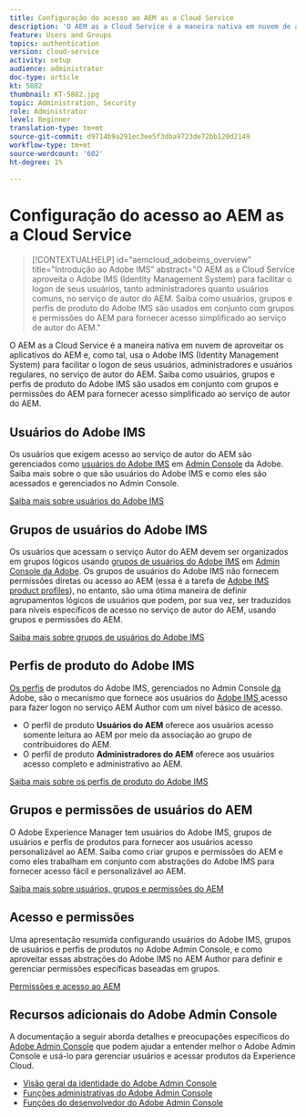 ```yaml
---
title: Configuração do acesso ao AEM as a Cloud Service
description: 'O AEM as a Cloud Service é a maneira nativa em nuvem de aproveitar os aplicativos do AEM e, como tal, usa o Adobe IMS (Identity Management System) para facilitar o logon de usuários, administradores e usuários regulares, no serviço de autor do AEM. Saiba como usuários, grupos de usuários e perfis de produtos do Adobe IMS são usados junto a grupos e permissões do AEM para fornecer acesso específico ao AEM Author.  '
feature: Users and Groups
topics: authentication
version: cloud-service
activity: setup
audience: administrator
doc-type: article
kt: 5882
thumbnail: KT-5882.jpg
topic: Administration, Security
role: Administrator
level: Beginner
translation-type: tm+mt
source-git-commit: d9714b9a291ec3ee5f3dba9723de72bb120d2149
workflow-type: tm+mt
source-wordcount: '602'
ht-degree: 1%

---
```



# Configuração do acesso ao AEM as a Cloud Service

>[!CONTEXTUALHELP]
>id="aemcloud_adobeims_overview"
>title="Introdução ao Adobe IMS"
>abstract="O AEM as a Cloud Service aproveita o Adobe IMS (Identity Management System) para facilitar o logon de seus usuários, tanto administradores quanto usuários comuns, no serviço de autor do AEM. Saiba como usuários, grupos e perfis de produto do Adobe IMS são usados em conjunto com grupos e permissões do AEM para fornecer acesso simplificado ao serviço de autor do AEM."

O AEM as a Cloud Service é a maneira nativa em nuvem de aproveitar os aplicativos do AEM e, como tal, usa o Adobe IMS (Identity Management System) para facilitar o logon de seus usuários, administradores e usuários regulares, no serviço de autor do AEM. Saiba como usuários, grupos e perfis de produto do Adobe IMS são usados em conjunto com grupos e permissões do AEM para fornecer acesso simplificado ao serviço de autor do AEM.

## Usuários do Adobe IMS

Os usuários que exigem acesso ao serviço de autor do AEM são gerenciados como [usuários do Adobe IMS](https://helpx.adobe.com/br/enterprise/using/set-up-identity.html) em [Admin Console](https://adminconsole.adobe.com) da Adobe. Saiba mais sobre o que são usuários do Adobe IMS e como eles são acessados e gerenciados no Admin Console.

[Saiba mais sobre usuários do Adobe IMS](./adobe-ims-users.md)

## Grupos de usuários do Adobe IMS

Os usuários que acessam o serviço Autor do AEM devem ser organizados em grupos lógicos usando [grupos de usuários do Adobe IMS](https://helpx.adobe.com/enterprise/using/user-groups.html) em [Admin Console da Adobe](https://adminconsole.adobe.com). Os grupos de usuários do Adobe IMS não fornecem permissões diretas ou acesso ao AEM (essa é a tarefa de [Adobe IMS product profiles](#adobe-ims-product-profiles)), no entanto, são uma ótima maneira de definir agrupamentos lógicos de usuários que podem, por sua vez, ser traduzidos para níveis específicos de acesso no serviço de autor do AEM, usando grupos e permissões do AEM.

[Saiba mais sobre grupos de usuários do Adobe IMS](./adobe-ims-user-groups.md)

## Perfis de produto do Adobe IMS

[Os perfis](https://helpx.adobe.com/enterprise/using/manage-permissions-and-roles.html) de produtos do Adobe IMS, gerenciados no Admin Console [ da ](https://adminconsole.adobe.com)Adobe, são o mecanismo que fornece aos usuários do  [Adobe IMS ](#adobe-ims-users) acesso para fazer logon no serviço AEM Author com um nível básico de acesso.

+ O perfil de produto __Usuários do AEM__ oferece aos usuários acesso somente leitura ao AEM por meio da associação ao grupo de contribuidores do AEM.
+ O perfil de produto __Administradores do AEM__ oferece aos usuários acesso completo e administrativo ao AEM.

[Saiba mais sobre os perfis de produto do Adobe IMS](./adobe-ims-product-profiles.md)

## Grupos e permissões de usuários do AEM

O Adobe Experience Manager tem usuários do Adobe IMS, grupos de usuários e perfis de produtos para fornecer aos usuários acesso personalizável ao AEM. Saiba como criar grupos e permissões do AEM e como eles trabalham em conjunto com abstrações do Adobe IMS para fornecer acesso fácil e personalizável ao AEM.

[Saiba mais sobre usuários, grupos e permissões do AEM](./aem-users-groups-and-permissions.md)

## Acesso e permissões

Uma apresentação resumida configurando usuários do Adobe IMS, grupos de usuários e perfis de produtos no Adobe Admin Console, e como aproveitar essas abstrações do Adobe IMS no AEM Author para definir e gerenciar permissões específicas baseadas em grupos.

[Permissões e acesso ao AEM](./walk-through.md)

## Recursos adicionais do Adobe Admin Console

A documentação a seguir aborda detalhes e preocupações específicos do [Adobe Admin Console](https://adminconsole.adobe.com) que podem ajudar a entender melhor o Adobe Admin Console e usá-lo para gerenciar usuários e acessar produtos da Experience Cloud.

+ [Visão geral da identidade do Adobe Admin Console](https://helpx.adobe.com/enterprise/using/identity.html)
+ [Funções administrativas do Adobe Admin Console](https://helpx.adobe.com/enterprise/using/admin-roles.html)
+ [Funções do desenvolvedor do Adobe Admin Console](https://helpx.adobe.com/enterprise/using/manage-developers.html)